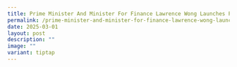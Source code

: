 ```yaml
---
title: Prime Minister And Minister For Finance Lawrence Wong Launches PA Youth Charter
permalink: /prime-minister-and-minister-for-finance-lawrence-wong-launches-pa-youth-charter/
date: 2025-03-01
layout: post
description: ""
image: ""
variant: tiptap
---
```

